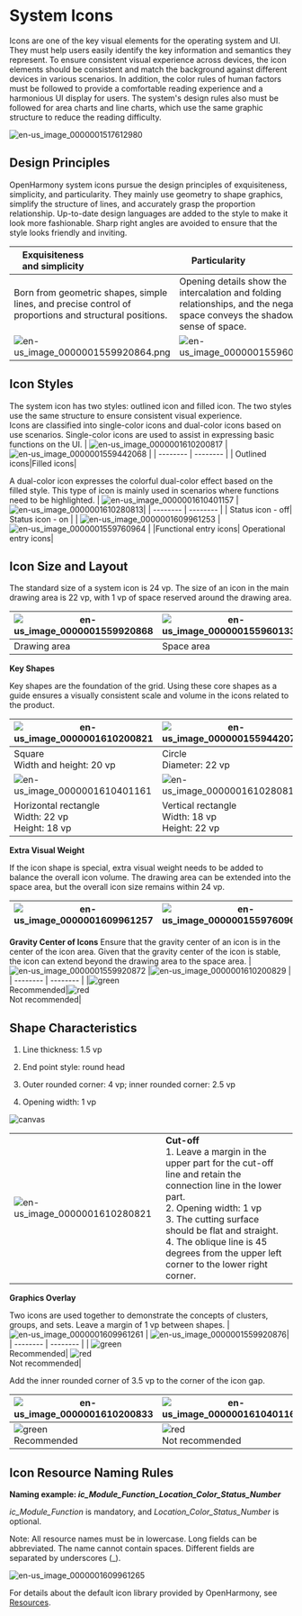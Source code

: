 # System Icons

Icons are one of the key visual elements for the operating system and UI. They must help users easily identify the key information and semantics they represent. To ensure consistent visual experience across devices, the icon elements should be consistent and match the background against different devices in various scenarios. In addition, the color rules of human factors must be followed to provide a comfortable reading experience and a harmonious UI display for users. The system's design rules also must be followed for area charts and line charts, which use the same graphic structure to reduce the reading difficulty.


![en-us_image_0000001517612980](figures/en-us_image_0000001517612980.jpg)


## Design Principles

OpenHarmony system icons pursue the design principles of exquisiteness, simplicity, and particularity. They mainly use geometry to shape graphics, simplify the structure of lines, and accurately grasp the proportion relationship. Up-to-date design languages are added to the style to make it look more fashionable. Sharp right angles are avoided to ensure that the style looks friendly and inviting.

| <div style="width:50%">Exquisiteness and simplicity</div>| <div style="width:50%">Particularity</div>|
|  --------  |  --------  |
| Born from geometric shapes, simple lines, and precise control of proportions and structural positions.| Opening details show the intercalation and folding relationships, and the negative space conveys the shadow and a sense of space.   |
| ![en-us_image_0000001559920864.png](figures/en-us_image_0000001559920864.png) |   ![en-us_image_0000001559601332.png](figures/en-us_image_0000001559601332.png)   |

## Icon Styles

The system icon has two styles: outlined icon and filled icon. The two styles use the same structure to ensure consistent visual experience. <br>Icons are classified into single-color icons and dual-color icons based on use scenarios. Single-color icons are used to assist in expressing basic functions on the UI.
| ![en-us_image_0000001610200817](figures/en-us_image_0000001610200817.png) | ![en-us_image_0000001559442068](figures/en-us_image_0000001559442068.png) |
| -------- | -------- |
| Outlined icons|Filled icons|

A dual-color icon expresses the colorful dual-color effect based on the filled style. This type of icon is mainly used in scenarios where functions need to be highlighted.
|  ![en-us_image_0000001610401157](figures/en-us_image_0000001610401157.png) |  ![en-us_image_0000001610280813](figures/en-us_image_0000001610280813.png)|
| -------- | -------- |
| Status icon - off| Status icon - on |
| ![en-us_image_0000001609961253](figures/en-us_image_0000001609961253.png) | ![en-us_image_0000001559760964](figures/en-us_image_0000001559760964.png) |
|Functional entry icons| Operational entry icons|


## Icon Size and Layout

The standard size of a system icon is 24 vp. The size of an icon in the main drawing area is 22 vp, with 1 vp of space reserved around the drawing area.

| ![en-us_image_0000001559920868](figures/en-us_image_0000001559920868.png) |![en-us_image_0000001559601336](figures/en-us_image_0000001559601336.png)|
| -------- | -------- |
|Drawing area|Space area|

**Key Shapes**

Key shapes are the foundation of the grid. Using these core shapes as a guide ensures a visually consistent scale and volume in the icons related to the product.

| ![en-us_image_0000001610200821](figures/en-us_image_0000001610200821.png) | ![en-us_image_0000001559442072](figures/en-us_image_0000001559442072.png)|
| -------- | -------- |
|Square<br>Width and height: 20 vp| Circle<br>Diameter: 22 vp|
| ![en-us_image_0000001610401161](figures/en-us_image_0000001610401161.png) | ![en-us_image_0000001610280817](figures/en-us_image_0000001610280817.png) |
|Horizontal rectangle<br>Width: 22 vp<br>Height: 18 vp|Vertical rectangle<br>Width: 18 vp<br>Height: 22 vp|

**Extra Visual Weight**

If the icon shape is special, extra visual weight needs to be added to balance the overall icon volume. The drawing area can be extended into the space area, but the overall icon size remains within 24 vp.

  |![en-us_image_0000001609961257](figures/en-us_image_0000001609961257.png) | ![en-us_image_0000001559760968.png](figures/en-us_image_0000001559760968.png) |
| -------- | -------- |

**Gravity Center of Icons**
Ensure that the gravity center of an icon is in the center of the icon area. Given that the gravity center of the icon is stable, the icon can extend beyond the drawing area to the space area.
| ![en-us_image_0000001559920872](figures/en-us_image_0000001559920872.png) |![en-us_image_0000001610200829](figures/en-us_image_0000001610200829.png) |
| -------- | -------- |
|![green](figures/green.png)<br>Recommended|![red](figures/red.png)<br>Not recommended|

## Shape Characteristics

1. Line thickness: 1.5 vp

2. End point style: round head

3. Outer rounded corner: 4 vp; inner rounded corner: 2.5 vp

4. Opening width: 1 vp

![canvas](figures/canvas.png)

| | |
| -------- | -------- |
| ![en-us_image_0000001610280821](figures/en-us_image_0000001610280821.png) | **Cut-off**<br>1. Leave a margin in the upper part for the cut-off line and retain the connection line in the lower part.<br>2. Opening width: 1 vp<br>3. The cutting surface should be flat and straight. <br>4. The oblique line is 45 degrees from the upper left corner to the lower right corner. |

**Graphics Overlay**

Two icons are used together to demonstrate the concepts of clusters, groups, and sets.
Leave a margin of 1 vp between shapes.
| ![en-us_image_0000001609961261](figures/en-us_image_0000001609961261.png) |  ![en-us_image_0000001559920876](figures/en-us_image_0000001559920876.png)|
| -------- | -------- |
| ![green](figures/green.png)<br>Recommended| ![red](figures/red.png)<br>Not recommended|

 Add the inner rounded corner of 3.5 vp to the corner of the icon gap.

| ![en-us_image_0000001610200833](figures/en-us_image_0000001610200833.png)  |  ![en-us_image_0000001610401169](figures/en-us_image_0000001610401169.png)  |
|  --------  |  --------  |
| ![green](figures/green.png)<br>Recommended  |![red](figures/red.png)<br>Not recommended  |


## Icon Resource Naming Rules

**Naming example: *ic_Module_Function_Location_Color_Status_Number***

*ic_Module_Function* is mandatory, and *Location_Color_Status_Number* is optional.

Note: All resource names must be in lowercase. Long fields can be abbreviated. The name cannot contain spaces. Different fields are separated by underscores (_).

![en-us_image_0000001609961265](figures/en-us_image_0000001609961265.png)


For details about the default icon library provided by OpenHarmony, see [Resources](design-resources.md).
